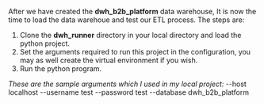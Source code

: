 After we have created the **dwh_b2b_platform** data warehouse, It is now the time to load the data warehoue and test our ETL process. The steps are:

1) Clone the **dwh_runner** directory in your local directory and load the python project.
2) Set the arguments required to run this project in the configuration, you may as well create the virtual environment if you wish.
3) Run the python program.

_These are the sample arguments which I used in my local project:_
--host
localhost
--username
test
--password
test
--database
dwh_b2b_platform
